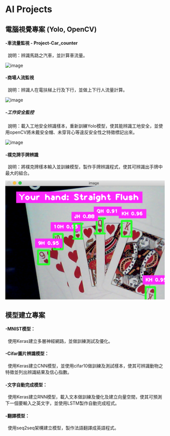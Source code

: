 # AI Projects

## 電腦視覺專案 (Yolo, OpenCV)  
#### -車流量監視 - Project-Car_counter  
  &nbsp;&nbsp;說明：辨識馬路之汽車，並計算車流量。
     
   ![image](https://github.com/dv106alan/AI_projects/blob/main/Computer_Vision/Project-Car_counter/car_counter.png?raw=true)  
  
#### -商場人流監視  
  &nbsp;&nbsp;說明：辨識人在電扶梯上行及下行，並做上下行人流量計算。
     
   ![image](https://raw.githubusercontent.com/dv106alan/AI_projects/main/Computer_Vision/Project-People_counter/people_counter.png)  
  
##### -工作安全監控  
  &nbsp;&nbsp;說明：載入工地安全辨識樣本，重新訓練Yolo模型，使其能辨識工地安全，並使用openCV將未戴安全帽、未穿背心等違反安全性之特徵標記出來。
     
   ![image](https://raw.githubusercontent.com/dv106alan/AI_projects/main/Computer_Vision/Project-PPE_detection/ppe_detect.png)  
  
#### -樸克牌手牌辨識  
  &nbsp;&nbsp;說明：將樸克牌樣本輸入並訓練模型，製作手牌辨識程式，使其可辨識出手牌中最大的組合。
     
   ![image](https://raw.githubusercontent.com/dv106alan/AI_projects/main/Computer_Vision/Project-PokerHand_detector/poker_detect.png)  
  
  
## 模型建立專案  
#### -MNIST模型：  
  &nbsp;&nbsp;使用Keras建立多層神經網路，並做訓練測試及優化。  
#### -Cifar圖片辨識模型：  
  &nbsp;&nbsp;使用Keras建立CNN模型，並使用cifar10做訓練及測試樣本，使其可辨識動物之特徵並列出辨識結果及信心指數。  
#### -文字自動完成模型：  
  &nbsp;&nbsp;使用Keras建立RNN模型，載入文本做訓練及優化及建立向量空間，使其可預測下一個要輸入之英文字，並使用LSTM製作自動完成程式。  
#### -翻譯模型：  
  &nbsp;&nbsp;使用seq2seq架構建立模型，製作法語翻譯成英語程式。  
  


